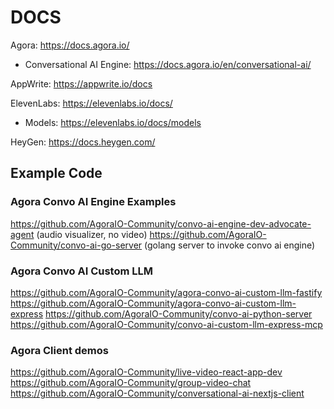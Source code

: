 # DOCS

Agora: https://docs.agora.io/

- Conversational AI Engine: https://docs.agora.io/en/conversational-ai/

AppWrite: https://appwrite.io/docs

ElevenLabs: https://elevenlabs.io/docs/

- Models: https://elevenlabs.io/docs/models

HeyGen: https://docs.heygen.com/

## Example Code

### Agora Convo AI Engine Examples

https://github.com/AgoraIO-Community/convo-ai-engine-dev-advocate-agent (audio visualizer, no video)
https://github.com/AgoraIO-Community/convo-ai-go-server (golang server to invoke convo ai engine)

### Agora Convo AI Custom LLM

https://github.com/AgoraIO-Community/agora-convo-ai-custom-llm-fastify
https://github.com/AgoraIO-Community/agora-convo-ai-custom-llm-express
https://github.com/AgoraIO-Community/convo-ai-python-server
https://github.com/AgoraIO-Community/convo-ai-custom-llm-express-mcp

### Agora Client demos

https://github.com/AgoraIO-Community/live-video-react-app-dev
https://github.com/AgoraIO-Community/group-video-chat
https://github.com/AgoraIO-Community/conversational-ai-nextjs-client
